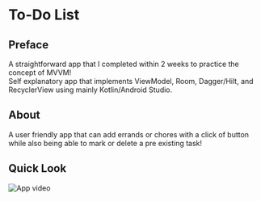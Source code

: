 #         To-Do List

## Preface
A straightforward app that I completed within 2 weeks to practice the concept of MVVM! <br>
Self explanatory app that implements ViewModel, Room, Dagger/Hilt, and RecyclerView using mainly Kotlin/Android Studio.

## About

A user friendly app that can add errands or chores with a click of button while also being able to mark or delete a pre existing task! 

## Quick Look
![App video](https://media.giphy.com/media/ai0VsloybPHTSsW1te/giphy.gif)
